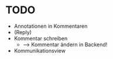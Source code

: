 # TODO

* Annotationen in Kommentaren
* (Reply)
* Kommentar schreiben
	* --> Kommentar ändern in Backend!
* Kommunikationsview
